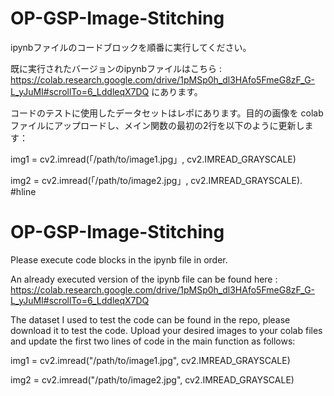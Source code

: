# OP-GSP-Image-Stitching
ipynbファイルのコードブロックを順番に実行してください。

既に実行されたバージョンのipynbファイルはこちら : https://colab.research.google.com/drive/1pMSp0h_dl3HAfo5FmeG8zF_G-L_yJuMI#scrollTo=6_LddleqX7DQ にあります。

コードのテストに使用したデータセットはレポにあります。目的の画像を colab ファイルにアップロードし、メイン関数の最初の2行を以下のように更新します：

img1 = cv2.imread(「/path/to/image1.jpg」, cv2.IMREAD_GRAYSCALE)

img2 = cv2.imread(「/path/to/image2.jpg」, cv2.IMREAD_GRAYSCALE).
#hline
# OP-GSP-Image-Stitching
Please execute code blocks in the ipynb file in order. 

An already executed version of the ipynb file can be found here : https://colab.research.google.com/drive/1pMSp0h_dl3HAfo5FmeG8zF_G-L_yJuMI#scrollTo=6_LddleqX7DQ

The dataset I used to test the code can be found in the repo, please download it to test the code. Upload your desired images to your colab files and update the first two lines of code in the main function as follows:

img1 = cv2.imread("/path/to/image1.jpg", cv2.IMREAD_GRAYSCALE)

img2 = cv2.imread("/path/to/image2.jpg", cv2.IMREAD_GRAYSCALE)
